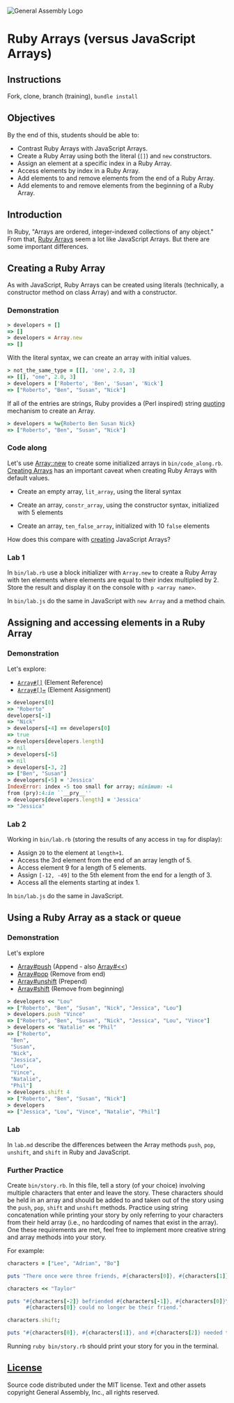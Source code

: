 ![General Assembly Logo](http://i.imgur.com/ke8USTq.png)

# Ruby Arrays (versus JavaScript Arrays)

## Instructions

Fork, clone, branch (training), `bundle install`

## Objectives

By the end of this, students should be able to:

-   Contrast Ruby Arrays with JavaScript Arrays.
-   Create a Ruby Array using both the literal (`[]`) and `new` constructors.
-   Assign an element at a specific index in a Ruby Array.
-   Access elements by index in a Ruby Array.
-   Add elements to and remove elements from the end of a Ruby Array.
-   Add elements to and remove elements from the beginning of a Ruby Array.

## Introduction

In Ruby, "Arrays are ordered, integer-indexed collections of any object."
From that, [Ruby Arrays](http://ruby-doc.org/core-2.2.4/Array.html) seem a lot like JavaScript Arrays.
But there are some important differences.

## Creating a Ruby Array

As with JavaScript, Ruby Arrays can be created using literals (technically, a
constructor method on class Array) and with a constructor.

### Demonstration

```ruby
> developers = []
=> []
> developers = Array.new
=> []
```

With the literal syntax, we can create an array with initial values.

```ruby
> not_the_same_type = [[], 'one', 2.0, 3]
=> [[], "one", 2.0, 3]
> developers = ['Roberto', 'Ben', 'Susan', 'Nick']
=> ["Roberto", "Ben", "Susan", "Nick"]
```

If all of the entries are strings, Ruby provides a (Perl inspired) string
 [quoting](https://en.wikibooks.org/wiki/Ruby_Programming/Syntax/Literals#The_.25_Notation) mechanism to create an Array.

```ruby
> developers = %w{Roberto Ben Susan Nick}
=> ["Roberto", "Ben", "Susan", "Nick"]
```

### Code along

Let's use [Array::new](http://ruby-doc.org/core-2.2.4/Array.html#method-c-new) to create some initialized arrays in `bin/code_along.rb`.  [Creating Arrays](http://ruby-doc.org/core-2.2.4/Array.html#class-Array-label-Creating+Arrays) has an important caveat when creating Ruby Arrays with default values.

-   Create an empty array, `lit_array`, using the literal syntax

-   Create an array, `constr_array`, using the constructor syntax, initialized
with 5 elements

-   Create an array, `ten_false_array`, initialized with 10 `false` elements

How does this compare with [creating](https://developer.mozilla.org/en-US/docs/Web/JavaScript/Reference/Global_Objects/Array) JavaScript Arrays?

### Lab 1

In `bin/lab.rb` use a block initializer with `Array.new` to create a Ruby Array
 with ten elements where elements are equal to their index multiplied by 2.
 Store the result and display it on the console with `p <array name>`.

In `bin/lab.js` do the same in JavaScript with `new Array` and a method chain.

## Assigning and accessing elements in a Ruby Array

### Demonstration

Let's explore:

-   [`Array#[]`](http://ruby-doc.org/core-2.2.4/Array.html#method-i-5B-5D) (Element Reference)
-   [`Array#[]=`](http://ruby-doc.org/core-2.2.4/Array.html#method-i-5B-5D-3D) (Element Assignment)

```ruby
> developers[0]
=> "Roberto"
developers[-1]
=> "Nick"
> developers[-4] == developers[0]
=> true
> developers[developers.length]
=> nil
> developers[-5]
=> nil
> developers[-3, 2]
=> ["Ben", "Susan"]
> developers[-5] = 'Jessica'
IndexError: index -5 too small for array; minimum: -4
from (pry):4:in ``__pry__''
> developers[developers.length] = 'Jessica'
=> "Jessica"
```

### Lab 2

Working in `bin/lab.rb` (storing the results of any access in `tmp` for display):

-   Assign `20` to the element at `length+1`.
-   Access the 3rd element from the end of an array length of 5.
-   Access element 9 for a length of 5 elements.
-   Assign `[-12, -49]` to the 5th element from the end for a length of 3.
-   Access all the elements starting at index 1.

In `bin/lab.js` do the same in JavaScript.

## Using a Ruby Array as a stack or queue

### Demonstration

Let's explore

-   [Array#push](http://ruby-doc.org/core-2.2.4/Array.html#method-i-push) (Append - also [Array#<<](http://ruby-doc.org/core-2.2.4/Array.html#method-i-3C-3C))
-   [Array#pop](http://ruby-doc.org/core-2.2.4/Array.html#method-i-pop) (Remove from end)
-   [Array#unshift](http://ruby-doc.org/core-2.2.4/Array.html#method-i-unshift) (Prepend)
-   [Array#shift](http://ruby-doc.org/core-2.2.4/Array.html#method-i-shift) (Remove from beginning)

```ruby
> developers << "Lou"
=> ["Roberto", "Ben", "Susan", "Nick", "Jessica", "Lou"]
> developers.push "Vince"
=> ["Roberto", "Ben", "Susan", "Nick", "Jessica", "Lou", "Vince"]
> developers << "Natalie" << "Phil"
=> ["Roberto",
 "Ben",
 "Susan",
 "Nick",
 "Jessica",
 "Lou",
 "Vince",
 "Natalie",
 "Phil"]
> developers.shift 4
=> ["Roberto", "Ben", "Susan", "Nick"]
> developers
=> ["Jessica", "Lou", "Vince", "Natalie", "Phil"]
```

### Lab

In `lab.md` describe the differences between the Array methods `push`, `pop`,
`unshift`, and `shift` in Ruby and JavaScript.

### Further Practice

Create `bin/story.rb`. In this file, tell a story (of your choice) involving
multiple characters that enter and leave the story. These characters should be
held in an array and should be added to and taken out of the story using the
`push`, `pop`, `shift` and `unshift` methods. Practice using string
concatenation while printing your story by only referring to your characters
from their held array (i.e., no hardcoding of names that exist in the array).
One these requirements are met, feel free to implement more creative string and
array methods into your story.

For example:

```ruby
characters = ["Lee", "Adrian", "Bo"]

puts "There once were three friends, #{characters[0]}, #{characters[1]}, and #{characters[2]}."

characters << "Taylor"

puts "#{characters[-2]} befriended #{characters[-1]}, #{characters[0]}\'s known enemy.
      #{characters[0]} could no longer be their friend."

characters.shift;

puts "#{characters[0]}, #{characters[1]}, and #{characters[2]} needed to think of lunch plans."
```

Running `ruby bin/story.rb` should print your story for you in the terminal.

## [License](LICENSE)

Source code distributed under the MIT license. Text and other assets copyright
General Assembly, Inc., all rights reserved.
